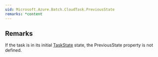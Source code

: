 ```yaml
---  
uid: Microsoft.Azure.Batch.CloudTask.PreviousState  
remarks: *content  
---  
```

  
## Remarks  
 If the task is in its initial [TaskState](assetId:///T:Microsoft.Azure.Batch.Common.TaskState?qualifyHint=False&autoUpgrade=True) state, the PreviousState property is not              defined.